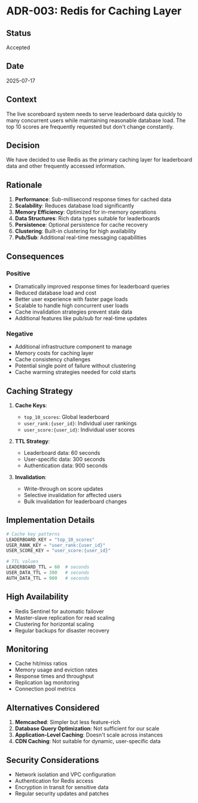 # ADR-003: Redis for Caching Layer

## Status
Accepted

## Date
2025-07-17

## Context
The live scoreboard system needs to serve leaderboard data quickly to many concurrent users while maintaining reasonable database load. The top 10 scores are frequently requested but don't change constantly.

## Decision
We have decided to use Redis as the primary caching layer for leaderboard data and other frequently accessed information.

## Rationale
1. **Performance**: Sub-millisecond response times for cached data
2. **Scalability**: Reduces database load significantly
3. **Memory Efficiency**: Optimized for in-memory operations
4. **Data Structures**: Rich data types suitable for leaderboards
5. **Persistence**: Optional persistence for cache recovery
6. **Clustering**: Built-in clustering for high availability
7. **Pub/Sub**: Additional real-time messaging capabilities

## Consequences

### Positive
- Dramatically improved response times for leaderboard queries
- Reduced database load and cost
- Better user experience with faster page loads
- Scalable to handle high concurrent user loads
- Cache invalidation strategies prevent stale data
- Additional features like pub/sub for real-time updates

### Negative
- Additional infrastructure component to manage
- Memory costs for caching layer
- Cache consistency challenges
- Potential single point of failure without clustering
- Cache warming strategies needed for cold starts

## Caching Strategy
1. **Cache Keys**: 
   - `top_10_scores`: Global leaderboard
   - `user_rank:{user_id}`: Individual user rankings
   - `user_score:{user_id}`: Individual user scores

2. **TTL Strategy**:
   - Leaderboard data: 60 seconds
   - User-specific data: 300 seconds
   - Authentication data: 900 seconds

3. **Invalidation**:
   - Write-through on score updates
   - Selective invalidation for affected users
   - Bulk invalidation for leaderboard changes

## Implementation Details
```python
# Cache key patterns
LEADERBOARD_KEY = "top_10_scores"
USER_RANK_KEY = "user_rank:{user_id}"
USER_SCORE_KEY = "user_score:{user_id}"

# TTL values
LEADERBOARD_TTL = 60  # seconds
USER_DATA_TTL = 300   # seconds
AUTH_DATA_TTL = 900   # seconds
```

## High Availability
- Redis Sentinel for automatic failover
- Master-slave replication for read scaling
- Clustering for horizontal scaling
- Regular backups for disaster recovery

## Monitoring
- Cache hit/miss ratios
- Memory usage and eviction rates
- Response times and throughput
- Replication lag monitoring
- Connection pool metrics

## Alternatives Considered
1. **Memcached**: Simpler but less feature-rich
2. **Database Query Optimization**: Not sufficient for our scale
3. **Application-Level Caching**: Doesn't scale across instances
4. **CDN Caching**: Not suitable for dynamic, user-specific data

## Security Considerations
- Network isolation and VPC configuration
- Authentication for Redis access
- Encryption in transit for sensitive data
- Regular security updates and patches
